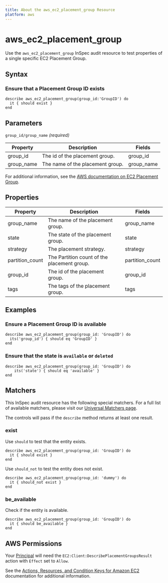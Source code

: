 ```yaml
---
title: About the aws_ec2_placement_group Resource
platform: aws
---
```


# aws_ec2_placement_group

Use the `aws_ec2_placement_group` InSpec audit resource to test properties of a single specific EC2 Placement Group.

## Syntax

### Ensure that a Placement Group ID exists

    describe aws_ec2_placement_group(group_id:'GroupID') do
      it { should exist }
    end

## Parameters

`group_id/group_name` _(required)_

| Property | Description | Fields |
| --- | --- | --- |
| group_id | The id of the placement group. | group_id |
| group_name | The name of the placement group. | group_name |

For additional information, see the [AWS documentation on EC2 Placement Group](https://docs.aws.amazon.com/AWSCloudFormation/latest/UserGuide/aws-resource-ec2-placementgroup.html).

## Properties

| Property | Description | Fields |
| --- | --- | --- |
| group_name | The name of the placement group. | group_name |
| state | The state of the placement group. | state |
| strategy | The placement strategy. | strategy |
| partition_count | The Partition count of the placement group. | partition_count |
| group_id | The id of the placement group. | group_id |
| tags | The tags of the placement group. | tags |

 
## Examples

### Ensure a Placement Group ID is available

    describe aws_ec2_placement_group(group_id: 'GroupID') do
      its('group_id') { should eq 'GroupID' }
    end

### Ensure that the state is `available` or `deleted`

    describe aws_ec2_placement_group(group_id: 'GroupID') do
        its('state') { should eq 'available' }
    end

## Matchers

This InSpec audit resource has the following special matchers. For a full list of available matchers, please visit our [Universal Matchers page](https://www.inspec.io/docs/reference/matchers/).

The controls will pass if the `describe` method returns at least one result.

### exist

Use `should` to test that the entity exists.

    describe aws_ec2_placement_group(group_id: 'GroupID') do
      it { should exist }
    end

Use `should_not` to test the entity does not exist.

    describe aws_ec2_placement_group(group_id: 'dummy') do
      it { should_not exist }
    end

### be_available

Check if the entity is available.

    describe aws_ec2_placement_group(group_id: 'GroupID') do
      it { should be_available }
    end


## AWS Permissions

Your [Principal](https://docs.aws.amazon.com/IAM/latest/UserGuide/intro-structure.html#intro-structure-principal) will need the `EC2:Client:DescribePlacementGroupsResult` action with `Effect` set to `Allow`.

See the [Actions, Resources, and Condition Keys for Amazon EC2](https://docs.aws.amazon.com/IAM/latest/UserGuide/list_amazonec2.html) documentation for additional information.
